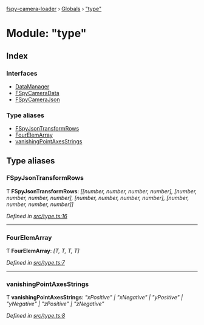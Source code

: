 [fspy-camera-loader](../README.md) › [Globals](../globals.md) › ["type"](_type_.md)

# Module: "type"

## Index

### Interfaces

* [DataManager](../interfaces/_type_.datamanager.md)
* [FSpyCameraData](../interfaces/_type_.fspycameradata.md)
* [FSpyCameraJson](../interfaces/_type_.fspycamerajson.md)

### Type aliases

* [FSpyJsonTransformRows](_type_.md#fspyjsontransformrows)
* [FourElemArray](_type_.md#fourelemarray)
* [vanishingPointAxesStrings](_type_.md#vanishingpointaxesstrings)

## Type aliases

###  FSpyJsonTransformRows

Ƭ **FSpyJsonTransformRows**: *[[number, number, number, number], [number, number, number, number], [number, number, number, number], [number, number, number, number]]*

*Defined in [src/type.ts:16](https://github.com/nasikusa/THREE.FSpyCamera/blob/f89d214/src/type.ts#L16)*

___

###  FourElemArray

Ƭ **FourElemArray**: *[T, T, T, T]*

*Defined in [src/type.ts:7](https://github.com/nasikusa/THREE.FSpyCamera/blob/f89d214/src/type.ts#L7)*

___

###  vanishingPointAxesStrings

Ƭ **vanishingPointAxesStrings**: *"xPositive" | "xNegative" | "yPositive" | "yNegative" | "zPositive" | "zNegative"*

*Defined in [src/type.ts:8](https://github.com/nasikusa/THREE.FSpyCamera/blob/f89d214/src/type.ts#L8)*
